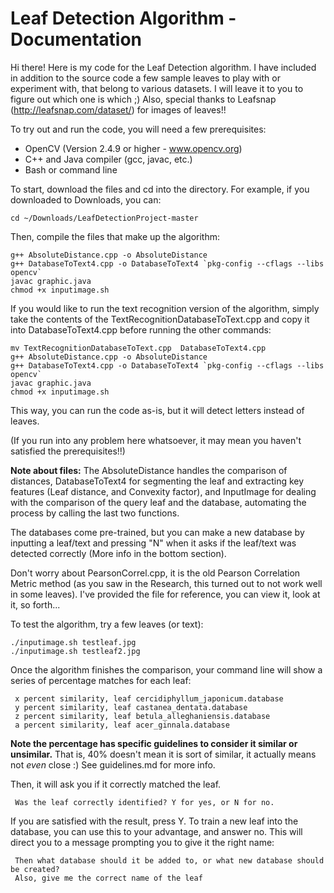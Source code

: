 Leaf Detection Algorithm - Documentation
==============

Hi there! Here is my code for the Leaf Detection algorithm. 
I have included in addition to the source code a few sample leaves to play with or experiment with, that belong to various
datasets. I will leave it to you to figure out which one is which ;)
Also, special thanks to Leafsnap (http://leafsnap.com/dataset/) for images of leaves!!

To try out and run the code, you will need a few prerequisites: 
- OpenCV (Version 2.4.9 or higher - www.opencv.org)
- C++ and Java compiler (gcc, javac, etc.)
- Bash or command line

To start, download the files and cd into the directory.
For example, if you downloaded to Downloads, you can:

    cd ~/Downloads/LeafDetectionProject-master

Then, compile the files that make up the algorithm:

    g++ AbsoluteDistance.cpp -o AbsoluteDistance
    g++ DatabaseToText4.cpp -o DatabaseToText4 `pkg-config --cflags --libs opencv`
    javac graphic.java 
    chmod +x inputimage.sh

If you would like to run the text recognition version of the algorithm, simply take the contents of the TextRecognitionDatabaseToText.cpp and copy it into DatabaseToText4.cpp before running the other commands:
    
    mv TextRecognitionDatabaseToText.cpp  DatabaseToText4.cpp
    g++ AbsoluteDistance.cpp -o AbsoluteDistance
    g++ DatabaseToText4.cpp -o DatabaseToText4 `pkg-config --cflags --libs opencv`
    javac graphic.java 
    chmod +x inputimage.sh

This way, you can run the code as-is, but it will detect letters instead of leaves.

(If you run into any problem here whatsoever, it may mean you haven't satisfied the prerequisites!!)

**Note about files:** The AbsoluteDistance handles the comparison of distances, 
DatabaseToText4 for segmenting the leaf and extracting key features (Leaf distance, and Convexity factor), and
InputImage for dealing with the comparison of the query leaf and the database, automating the process by calling the last two functions.

The databases come pre-trained, but you can make a new database by inputting a leaf/text and pressing "N" when it asks if the leaf/text was detected correctly (More info in the bottom section). 

Don't worry about PearsonCorrel.cpp, it is the old Pearson Correlation Metric method (as you saw in the Research, this turned out to not work well in some leaves). I've provided the file for reference, you can view it, look at it, so forth...

To test the algorithm, try a few leaves (or text):

    ./inputimage.sh testleaf.jpg
    ./inputimage.sh testleaf2.jpg

Once the algorithm finishes the comparison, your command line will show a series of percentage matches for each leaf:

     x percent similarity, leaf cercidiphyllum_japonicum.database
     y percent similarity, leaf castanea_dentata.database
     z percent similarity, leaf betula_alleghaniensis.database
     a percent similarity, leaf acer_ginnala.database

**Note the percentage has specific guidelines to consider it similar or unsimilar.** That is, 40% doesn't mean it is sort of similar, it actually means not *even* close :) See guidelines.md for more info.

Then, it will ask you if it correctly matched the leaf. 

     Was the leaf correctly identified? Y for yes, or N for no.

If you are satisfied with the result, press Y. To train a new leaf into the database, you can use this to your advantage,  and answer no. This will direct you to a message prompting you to give it the right name:

     Then what database should it be added to, or what new database should be created?
     Also, give me the correct name of the leaf


